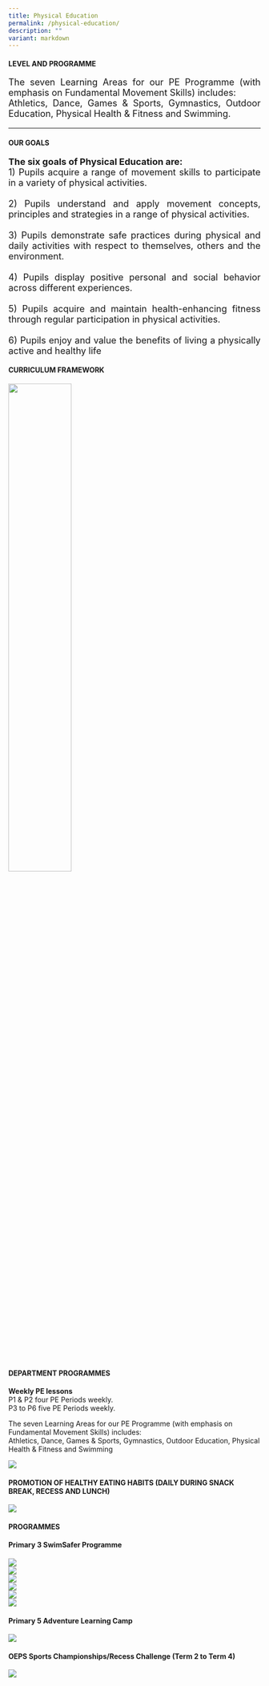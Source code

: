 ```yaml
---
title: Physical Education
permalink: /physical-education/
description: ""
variant: markdown
---
```

<h4><strong>LEVEL AND PROGRAMME</strong></h4>
<p style="font-size:18px" align="justify">The seven Learning Areas for our PE Programme (with emphasis on Fundamental Movement Skills) includes:<br>Athletics, Dance, Games &amp; Sports, Gymnastics, Outdoor Education, Physical Health &amp; Fitness and Swimming.</p><hr>


<h4>OUR GOALS</h4>
<p style="font-size:18px" align="justify"><strong>The six goals of Physical Education are:<br></strong>1) Pupils acquire a range of movement skills to participate in a variety of physical activities.<br><br>2) Pupils understand and apply movement concepts, principles and strategies in a range of physical activities.<br><br>3) Pupils demonstrate safe practices during physical and daily activities with respect to themselves, others and the environment.<br><br>4) Pupils display positive personal and social behavior across different experiences.<br><br>5) Pupils acquire and maintain health-enhancing fitness through regular participation in physical activities.<br><br> 6) Pupils enjoy and value the benefits of living a physically active and healthy life</p>
<h4><strong>CURRICULUM FRAMEWORK</strong></h4>
<img style="width: 50%;" src="/images/pe1.png">
<h4><strong>DEPARTMENT PROGRAMMES</strong></h4>
<p><strong>Weekly PE lessons<br></strong>P1 &amp; P2 four PE Periods weekly.<br>P3 to P6 five PE Periods weekly.</p>
<p>The seven Learning Areas for our PE Programme (with emphasis on Fundamental Movement Skills) includes:<br>Athletics, Dance, Games &amp; Sports, Gymnastics, Outdoor Education, Physical Health &amp; Fitness and Swimming</p>
<img src="/images/pe2.png">
<h4><strong>PROMOTION OF HEALTHY EATING HABITS (DAILY DURING SNACK BREAK, RECESS AND LUNCH)</strong></h4>
<img src="/images/pe3.png">
<h4><strong>PROGRAMMES</strong></h4>
<h4>Primary 3 SwimSafer Programme</h4>
<img src="/images/pe4.jpg"><br>
<img src="/images/pe5.jpg"><br>
<img src="/images/pe6.jpg"><br>
<img src="/images/pe7.jpg"><br>
<img src="/images/pe8.jpg"><br>
<img src="/images/pe9.jpg">
<h4>Primary 5 Adventure Learning Camp</h4>
<img src="/images/pe10.png">
<h4>OEPS Sports Championships/Recess Challenge (Term 2 to Term 4)</h4>
<img src="/images/pe11.png">